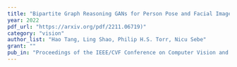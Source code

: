```yaml
---
title: "Bipartite Graph Reasoning GANs for Person Pose and Facial Image Synthesis"
year: 2022
pdf_url: "https://arxiv.org/pdf/2211.06719)"
category: "vision"
author_list: "Hao Tang, Ling Shao, Philip H.S. Torr, Nicu Sebe"
grant: ""
pub_in: "Proceedings of the IEEE/CVF Conference on Computer Vision and Pattern Recognition, 2022"
---
```

